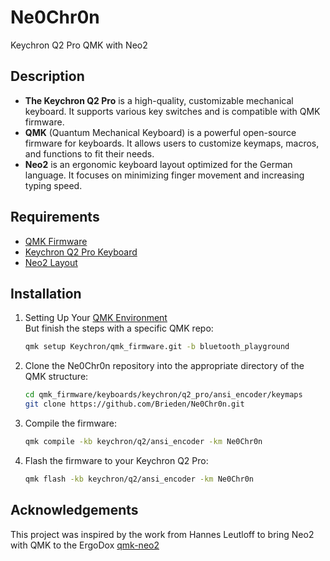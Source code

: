 # Ne0Chr0n
Keychron Q2 Pro QMK with Neo2


## Description
- **The Keychron Q2 Pro** is a high-quality, customizable mechanical keyboard. It supports various key switches and is compatible with QMK firmware.
- **QMK** (Quantum Mechanical Keyboard) is a powerful open-source firmware for keyboards. It allows users to customize keymaps, macros, and functions to fit their needs.
- **Neo2** is an ergonomic keyboard layout optimized for the German language. It focuses on minimizing finger movement and increasing typing speed.

## Requirements
- [QMK Firmware](https://github.com/qmk/qmk_firmware/tree/master/keyboards/keychron/q2)
- [Keychron Q2 Pro Keyboard](https://www.keychron.com/products/keychron-q2-pro-qmk-via-wireless-custom-mechanical-keyboard)
- [Neo2 Layout](https://neo-layout.org/)


## Installation
1. Setting Up Your [QMK Environment](https://docs.qmk.fm/newbs_getting_started)\
   But finish the steps with a specific QMK repo:
   ```sh
   qmk setup Keychron/qmk_firmware.git -b bluetooth_playground
    ```
2. Clone the Ne0Chr0n repository into the appropriate directory of the QMK structure:
    ```sh
    cd qmk_firmware/keyboards/keychron/q2_pro/ansi_encoder/keymaps
    git clone https://github.com/Brieden/Ne0Chr0n.git
    ```
3. Compile the firmware:
    ```sh
    qmk compile -kb keychron/q2/ansi_encoder -km Ne0Chr0n
    ```
4. Flash the firmware to your Keychron Q2 Pro:
    ```sh
    qmk flash -kb keychron/q2/ansi_encoder -km Ne0Chr0n
    ```

## Acknowledgements

This project was inspired by the work from Hannes Leutloff to bring Neo2 with QMK to the ErgoDox [qmk-neo2](https://github.com/yeldiRium/qmk-neo2/blob/master/keymap.c)
